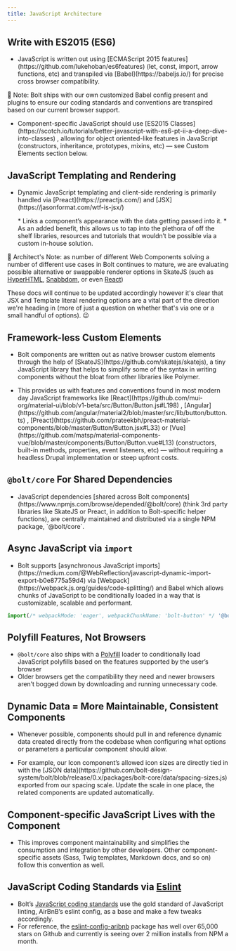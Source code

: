 ```yaml
---
title: JavaScript Architecture 
---
```


## Write with ES2015 (ES6)
* <p>JavaScript is written out using [ECMAScript 2015 features](https://github.com/lukehoban/es6features) (let, const, import, arrow functions, etc) and transpiled via [Babel](https://babeljs.io/) for precise cross browser compatibility.</p>

📝 Note: Bolt ships with our own customized Babel config present and plugins to ensure our coding standards and conventions are transpired based on our current browser support.

* <p>Component-specific JavaScript should use [ES2015 Classes](https://scotch.io/tutorials/better-javascript-with-es6-pt-ii-a-deep-dive-into-classes) , allowing for object oriented-like features in JavaScript (constructors, inheritance, prototypes, mixins, etc) — see Custom Elements section below.</p>


## JavaScript Templating and Rendering
* <p>Dynamic JavaScript templating and client-side rendering is primarily handled via [Preact](https://preactjs.com/) and [JSX](https://jasonformat.com/wtf-is-jsx/)</p>
	* Links a component’s appearance with the data getting passed into it.
	* As an added benefit, this allows us to tap into the plethora of off the shelf libraries, resources and tutorials that wouldn’t be possible via a custom in-house solution.

📝 Architect's Note: as number of different Web Components solving a number of different use cases in Bolt continues to mature, we are evaluating possible alternative or swappable renderer options in SkateJS (such as [HyperHTML](https://github.com/WebReflection/hyperHTML), [Snabbdom](https://github.com/snabbdom/snabbdom), or even [React](https://github.com/skatejs/skatejs/blob/master/packages/renderer-react/README.md))

These docs will continue to be updated accordingly however it's clear that JSX and Template literal rendering options are a vital part of the direction we're heading in (more of just a question on whether that's via one or a small handful of options). 😉
	

## Framework-less Custom Elements
* <p>Bolt components are written out as native browser custom elements through the help of  [SkateJS](https://github.com/skatejs/skatejs), a tiny JavaScript library that helps to simplify some of the syntax in writing components without the bloat from other libraries like Polymer.</p>
* <p>This provides us with features and conventions found in most modern day JavaScript frameworks like  [React](https://github.com/mui-org/material-ui/blob/v1-beta/src/Button/Button.js#L198) ,  [Angular](https://github.com/angular/material2/blob/master/src/lib/button/button.ts) ,  [Preact](https://github.com/prateekbh/preact-material-components/blob/master/Button/Button.jsx#L33)  or  [Vue](https://github.com/matsp/material-components-vue/blob/master/components/Button/Button.vue#L13)  (constructors, built-in methods, properties, event listeners, etc) — without requiring a headless Drupal implementation or steep upfront costs.</p>


## `@bolt/core` For Shared Dependencies
* <p>JavaScript dependencies  [shared across Bolt components](https://www.npmjs.com/browse/depended/@bolt/core)  (think 3rd party libraries like SkateJS or Preact, in addition to Bolt-specific helper functions), are centrally maintained and distributed via a single NPM package, `@bolt/core`.</p>
	

## Async JavaScript via `import`
* <p>Bolt supports  [asynchronous JavaScript imports](https://medium.com/@WebReflection/javascript-dynamic-import-export-b0e8775a59d4) via [Webpack](https://webpack.js.org/guides/code-splitting/)  and Babel which allows chunks of JavaScript to be conditionally loaded in a way that is customizable, scalable and performant.</p>

```javascript
import(/* webpackMode: 'eager', webpackChunkName: 'bolt-button' */ '@bolt/components-button');
```


## Polyfill Features, Not Browsers
* `@bolt/core` also ships with a [Polyfill](https://remysharp.com/2010/10/08/what-is-a-polyfill) loader to conditionally load JavaScript polyfills based on the features supported by the user’s browser
* Older browsers get the compatibility they need and newer browsers aren’t bogged down by downloading and running unnecessary code.


## Dynamic Data = More Maintainable, Consistent Components
* Whenever possible, components should pull in and reference dynamic data created directly from the codebase when configuring what options or parameters a particular component should allow.
* <p>For example, our Icon component’s allowed icon sizes are directly tied in with the  [JSON data](https://github.com/bolt-design-system/bolt/blob/release/0.x/packages/bolt-core/data/spacing-sizes.js) exported from our spacing scale. Update the scale in one place, the related components are updated automatically.</p>


## Component-specific JavaScript Lives with the Component
* This improves component maintainability and simplifies the consumption and integration by other developers. Other component-specific assets (Sass, Twig templates, Markdown docs, and so on) follow this convention as well.


## JavaScript Coding Standards via [Eslint](https://www.smashingmagazine.com/2015/09/eslint-the-next-generation-javascript-linter/)
* Bolt’s  [JavaScript coding standards](https://github.com/bolt-design-system/bolt/blob/release/0.x/packages/bolt-config-presets/config-eslint/index.js) use the gold standard of JavaScript linting, AirBnB’s eslint config, as a base and make a few tweaks accordingly.
* For reference, the [eslint-config-aribnb](https://www.npmjs.com/package/eslint-config-airbnb)  package has well over 65,000 stars on Github and currently is seeing over 2 million installs from NPM a month.
